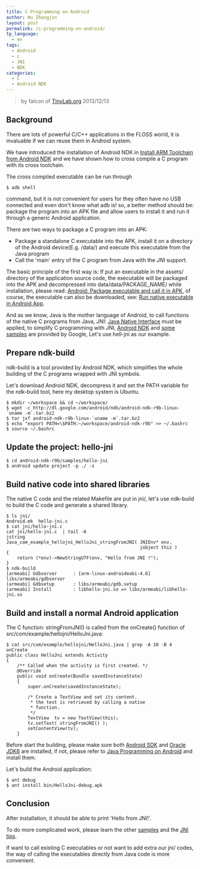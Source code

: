 ```yaml
---
title: C Programming on Android
author: Wu Zhangjin
layout: post
permalink: /c-programming-on-android/
tp_language:
  - en
tags:
  - Android
  - c
  - JNI
  - NDK
categories:
  - C
  - Android NDK
---
```


> by falcon of [TinyLab.org][2]
> 2013/12/13

## Background

There are lots of powerful C/C++ applications in the FLOSS world, it is invaluable if we can reuse them in Android system.

We have introduced the installation of Android NDK in [Install ARM Toolchain from Android NDK][3] and we have shown how to cross compile a C program with its cross toolchain.

The cross compiled executable can be run through

    $ adb shell

command, but it is not convenient for users for they often have no USB connected and even don't know what adb is! so, a better method should be: package the program into an APK file and allow users to install it and run it through a generic Android application.

There are two ways to package a C program into an APK:

  * Package a standalone C executable into the APK, install it on a directory of the Android device(E.g. /data/) and execute this executable from the Java program
  * Call the 'main' entry of the C program from Java with the *JNI* support.

The basic principle of the first way is: If put an executable in the assets/ directory of the application source code, the executable will be packaged into the APK and decompressed into data/data/PACKAGE_NAME/ while installation, please read: [Android: Package executable and call it in APK][4], of course, the executable can also be downloaded, see: [Run native executable in Android App][5].

And as we know, Java is the mother language of Android, to call functions of the native C programs from Java, *JNI*: [Java Native Interface][6] must be applied, to simplify C programming with JNI, [Android NDK][7] and [some samples][8] are provided by Google, Let's use hell-jni as our example.

## Prepare ndk-build

ndk-build is a tool provided by Android NDK, which simplifies the whole building of the C programs wrapped with JNI symbols.

Let's download Android NDK, decompress it and set the PATH variable for the ndk-build tool, here my desktop system is Ubuntu.

    $ mkdir ~/workspace && cd ~/workspace/
    $ wget -c http://dl.google.com/android/ndk/android-ndk-r9b-linux-`uname -m`.tar.bz2
    $ tar jxf android-ndk-r9b-linux-`uname -m`.tar.bz2
    $ echo "export PATH=\$PATH:~/workspace/android-ndk-r9b" >> ~/.bashrc
    $ source ~/.bashrc

## Update the project: hello-jni

    $ cd android-ndk-r9b/samples/hello-jni
    $ android update project -p ./ -s

## Build native code into shared libraries

The native C code and the related Makefile are put in jni/, let's use ndk-build to build the C code and generate a shared library.

    $ ls jni/
    Android.mk  hello-jni.c
    $ cat jni/hello-jni.c
    cat jni/hello-jni.c  | tail -6
    jstring
    Java_com_example_hellojni_HelloJni_stringFromJNI( JNIEnv* env,
                                                      jobject thiz )
    {
        return (*env)->NewStringUTF(env, "Hello from JNI !");
    }
    $ ndk-build
    [armeabi] Gdbserver      : [arm-linux-androideabi-4.6] libs/armeabi/gdbserver
    [armeabi] Gdbsetup       : libs/armeabi/gdb.setup
    [armeabi] Install        : libhello-jni.so => libs/armeabi/libhello-jni.so

## Build and install a normal Android application

The C function: stringFromJNI() is called from the onCreate() function of src/com/example/hellojni/HelloJni.java:

    $ cat src/com/example/hellojni/HelloJni.java | grep -A 10 -B 4 onCreate
    public class HelloJni extends Activity
    {
        /** Called when the activity is first created. */
        @Override
        public void onCreate(Bundle savedInstanceState)
        {
            super.onCreate(savedInstanceState);

            /* Create a TextView and set its content.
             * the text is retrieved by calling a native
             * function.
             */
            TextView  tv = new TextView(this);
            tv.setText( stringFromJNI() );
            setContentView(tv);
        }

Before start the building, please make sure both [Android SDK][9] and [Oracle JDK6][10] are installed, if not, please refer to [Java Programming on Android][11] and install them.

Let's build the Android application:

    $ ant debug
    $ ant install bin/HelloJni-debug.apk

## Conclusion

After installation, it should be able to print 'Hello from JNI!'.

To do more complicated work, please learn the other [samples][8] and the [JNI tips][12].

If want to call existing C executables or not want to add extra our jni/ codes, the way of calling the executables directly from Java code is more convenient.

 [2]: tinylab.org
 [3]: /install-arm-toolchain-from-android-ndk/
 [4]: http://www.myexception.cn/android/1439932.html
 [5]: http://gimite.net/en/index.php?Run%20native%20executable%20in%20Android%20App
 [6]: http://docs.oracle.com/javase/6/docs/technotes/guides/jni/spec/jniTOC.html
 [7]: http://developer.android.com/tools/sdk/ndk/index.html
 [8]: http://developer.android.com/tools/sdk/ndk/index.html#Samples
 [9]: http://developer.android.com/sdk/index.html
 [10]: http://linuxg.net/how-to-install-oracle-java-jdk-678-on-ubuntu-13-04-12-10-12-04/
 [11]: /java-programming-on-android/
 [12]: http://developer.android.com/training/articles/perf-jni.html
